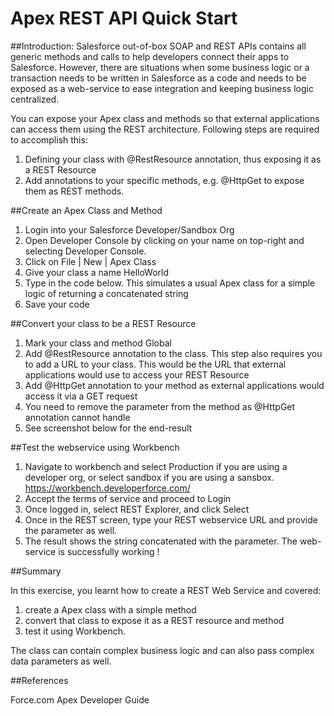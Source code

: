 # Apex REST API Quick Start
##Introduction: 
Salesforce out-of-box SOAP and REST APIs contains all generic methods and calls to help developers connect their apps to Salesforce. However, there are situations when some business logic or a transaction needs to be written in Salesforce as a code and needs to be exposed as a web-service to ease integration and keeping business logic centralized. 

You can expose your Apex class and methods so that external applications can access them using the REST architecture. Following steps are required to accomplish this: 

1. Defining your class with @RestResource annotation, thus exposing it as a REST Resource
2. Add annotations to your specific methods, e.g. @HttpGet to expose them as REST methods. 

##Create an Apex Class and Method 

1. Login into your Salesforce Developer/Sandbox Org
2. Open Developer Console by clicking on your name on top-right and selecting Developer Console.
3. Click on File | New | Apex Class
4. Give your class a name HelloWorld
5. Type in the code below. This simulates a usual Apex class for a simple logic of returning a concatenated string
6. Save your code

##Convert your class to be a REST Resource

1. Mark your class and method Global
2. Add @RestResource annotation to the class. This step also requires you to add a URL to your class. This would be the URL that external applications would use to access your REST Resource
4. Add @HttpGet annotation to your method as external applications would access it via a GET request
5. You need to remove the parameter from the method as @HttpGet annotation cannot handle
6. See screenshot below for the end-result 

##Test the webservice using Workbench

1. Navigate to workbench and select Production if you are using a developer org, or select sandbox if you are using a sansbox. 
https://workbench.developerforce.com/
2. Accept the terms of service and proceed to Login 
3. Once logged in, select REST Explorer, and click Select
4. Once in the REST screen, type your REST webservice URL and provide the parameter as well. 
5. The result shows the string concatenated with the parameter. The web-service is successfully working ! 

##Summary 

In this exercise, you learnt how to create a REST Web Service and covered: 

1. create a Apex class with a simple method
2. convert that class to expose it as a REST resource and method
3. test it using Workbench. 

The class can contain complex business logic and can also pass complex data parameters as well. 

##References

Force.com Apex Developer Guide 



